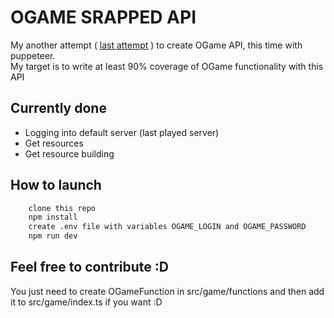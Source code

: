 # OGAME SRAPPED API
My another attempt ( [last attempt](https://github.com/ScuroGuardiano/ogame-client-js) ) to create OGame API, this time with puppeteer.  
My target is to write at least 90% coverage of OGame functionality with this API

## Currently done
* Logging into default server (last played server)
* Get resources
* Get resource building

## How to launch
```sh
    clone this repo
    npm install
    create .env file with variables OGAME_LOGIN and OGAME_PASSWORD
    npm run dev
```
## Feel free to contribute :D
You just need to create OGameFunction in src/game/functions and then add it to src/game/index.ts if you want :D
